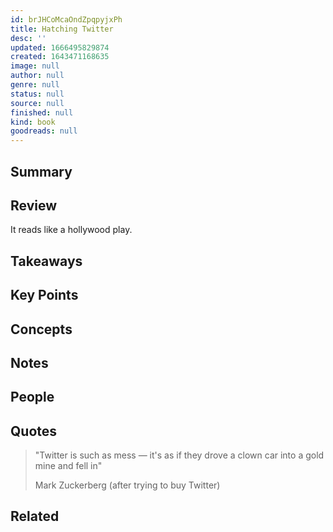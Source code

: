 ```yaml
---
id: brJHCoMcaOndZpqpyjxPh
title: Hatching Twitter
desc: ''
updated: 1666495829874
created: 1643471168635
image: null
author: null
genre: null
status: null
source: null
finished: null
kind: book
goodreads: null
---
```


## Summary

## Review

It reads like a hollywood play. 

## Takeaways

## Key Points

## Concepts

## Notes
<!-- split by chapter-->

## People

## Quotes

> "Twitter is such as mess — it's as if they drove a clown car into a gold mine and fell in"
> 
> Mark Zuckerberg (after trying to buy Twitter)

## Related
<!-- highlights -->




